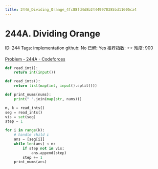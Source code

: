 ```yaml
---
title: 244A_Dividing_Orange_4fc88fd4d8b24449970385bd11605ca4
---
```


# 244A. Dividing Orange

ID: 244
Tags: implementation
github: No
已解: Yes
推荐指数: ⭐⭐
难度: 900

[Problem - 244A - Codeforces](https://codeforces.com/problemset/problem/244/A)

```python
def read_int():
    return int(input())

def read_ints():
    return list(map(int, input().split()))

def print_nums(nums):
    print(" ".join(map(str, nums)))

n, k = read_ints()
seg = read_ints()
vis = set(seg)
step = 1

for i in range(k):
    # handle child i
    ans = [seg[i]]
    while len(ans) < n:
        if step not in vis:
            ans.append(step)
        step += 1
    print_nums(ans)
```